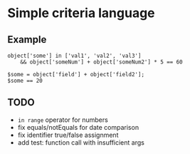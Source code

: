 # Simple criteria language

## Example
```
object['some'] in ['val1', 'val2', 'val3']
    && object['someNum'] + object['someNum2'] * 5 == 60
```

```
$some = object['field'] + object['field2'];
$some == 20
```

## TODO
- `in range` operator for numbers
- fix equals/notEquals for date comparison
- fix identifier true/false assignment
- add test: function call with insufficient args